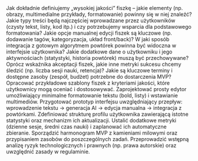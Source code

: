 <pytania>
Jak dokładnie definiujemy „wysokiej jakości” fiszkę – jakie elementy (np. obrazy, multimedialne przykłady, formatowanie) powinny się w niej znaleźć?
Jakie typy treści będą najczęściej wprowadzane przez użytkowników (czysty tekst, listy, kod itp.) i czy potrzebujemy wsparcia dla podstawowego formatowania?
Jakie opcje manualnej edycji fiszek są kluczowe (np. dodawanie tagów, kategoryzacja, układ front/back)?
W jaki sposób integracja z gotowym algorytmem powtórek powinna być widoczna w interfejsie użytkownika?
Jakie dodatkowe dane o użytkowniku i jego aktywnościach (statystyki, historia powtórek) muszą być przechowywane?
Oprócz wskaźnika akceptacji fiszek, jakie inne metryki sukcesu chcemy śledzić (np. liczba sesji nauki, retencja)?
Jakie są kluczowe terminy i dostępne zasoby (zespół, budżet) potrzebne do dostarczenia MVP?
</pytania>
<rekomendacje>
Opracować przykładowe szablony fiszek z kryteriami jakości, które użytkownicy mogą oceniać i dostosowywać.
Zaprojektować prosty edytor umożliwiający minimalne formatowanie tekstu (bold, listy) i wstawianie multimediów.
Przygotować prototyp interfejsu uwzględniający przepływ: wprowadzenie tekstu → generacja AI → edycja manualna → integracja z powtórkami.
Zdefiniować strukturę profilu użytkownika zawierającą istotne statystyki oraz mechanizm ich aktualizacji.
Ustalić dodatkowe metryki (dzienne sesje, średni czas nauki) i zaplanować ich automatyczne zbieranie.
Sporządzić harmonogram MVP z kamieniami milowymi oraz przypisaniem zasobów do poszczególnych zadań.
Przeprowadzić wstępną analizę ryzyk technologicznych i prawnych (np. prawa autorskie) oraz uwzględnić zasady w regulaminie.
</rekomendacje>